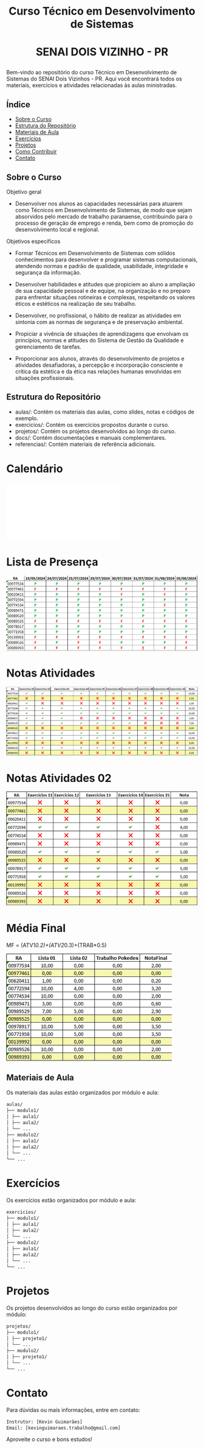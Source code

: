 # <p align="center"> Curso Técnico em Desenvolvimento de Sistemas</p> 
# <p align="center">SENAI DOIS VIZINHO - PR</p>

Bem-vindo ao repositório do curso Técnico em Desenvolvimento de Sistemas do SENAI Dois Vizinhos - PR. Aqui você encontrará todos os materiais, exercícios e atividades relacionadas às aulas ministradas.

## Índice

- [Sobre o Curso](#sobre-o-curso)
- [Estrutura do Repositório](#estrutura-do-repositório)
- [Materiais de Aula](#materiais-de-aula)
- [Exercícios](#exercícios)
- [Projetos](#projetos)
- [Como Contribuir](#como-contribuir)
- [Contato](#contato)

## Sobre o Curso

Objetivo geral

- Desenvolver nos alunos as capacidades necessárias para atuarem como Técnicos em Desenvolvimento de Sistemas, de modo que sejam absorvidos pelo mercado de trabalho paranaense, contribuindo para o processo de geração de emprego e renda, bem como de promoção do desenvolvimento local e regional.

Objetivos específicos

- Formar Técnicos em Desenvolvimento de Sistemas com sólidos conhecimentos para desenvolver e programar sistemas computacionais, atendendo normas e padrão de qualidade, usabilidade, integridade e segurança da informação.

- Desenvolver habilidades e atitudes que propiciem ao aluno a ampliação de sua capacidade pessoal e de equipe, na organização e no preparo para enfrentar situações rotineiras e complexas, respeitando os valores éticos e estéticos na realização de seu trabalho.

- Desenvolver, no profissional, o hábito de realizar as atividades em sintonia com as normas de segurança e de preservação ambiental.

- Propiciar a vivência de situações de aprendizagens que envolvam os princípios, normas e atitudes do Sistema de Gestão da Qualidade e gerenciamento de tarefas.

- Proporcionar aos alunos, através do desenvolvimento de projetos e atividades desafiadoras, a percepção e incorporação consciente e crítica da estética e da ética nas relações humanas envolvidas em situações profissionais.

## Estrutura do Repositório

- aulas/: Contém os materiais das aulas, como slides, notas e códigos de exemplo.
- exercicios/: Contém os exercícios propostos durante o curso.
- projetos/: Contém os projetos desenvolvidos ao longo do curso.
- docs/: Contém documentações e manuais complementares.
- referencias/: Contém materiais de referência adicionais.

# Calendário

![Calendário](imagens/Calendário.pdf)
# Lista de Presença

![Lista de Presença](imagens/lista_presenca.png)

# Notas Atividades

![Notas Atividade JS](imagens/NotasAtividade01JS.png)
# Notas Atividades 02

![Notas Atividade JS](imagens/NotasAtividade02JS.png)

# Média Final
MF = (ATV1*0.2)+(ATV2*0.3)+(TRAB*0.5)

![Notas Atividade JS](imagens/NotasFinal.png)

## Materiais de Aula

Os materiais das aulas estão organizados por módulo e aula:

```
aulas/
├── modulo1/
│ ├── aula1/
│ ├── aula2/
│ └── ...
├── modulo2/
│ ├── aula1/
│ ├── aula2/
│ └── ...
└── ...
```

# Exercícios

Os exercícios estão organizados por módulo e aula:

```
exercicios/
├── modulo1/
│ ├── aula1/
│ ├── aula2/
│ └── ...
├── modulo2/
│ ├── aula1/
│ ├── aula2/
│ └── ...
└── ...
```

# Projetos

Os projetos desenvolvidos ao longo do curso estão organizados por módulo:

```
projetos/
├── modulo1/
│ ├── projeto1/
│ └── ...
├── modulo2/
│ ├── projeto1/
│ └── ...
└── ...
```

# Contato

Para dúvidas ou mais informações, entre em contato:

    Instrutor: [Kevin Guimarães]
    Email: [kevinguimaraes.trabalho@gmail.com]

Aproveite o curso e bons estudos!